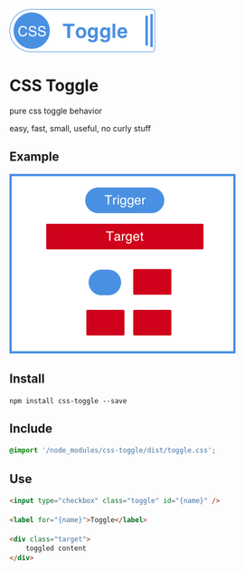 ![ScreenShot](/logo.png)

# CSS Toggle

pure css toggle behavior

easy, fast, small, useful, no curly stuff

## Example

![ScreenShot](/example.png)

## Install

```
npm install css-toggle --save
```

## Include

```css
@import '/node_modules/css-toggle/dist/toggle.css';
```

## Use

```html
<input type="checkbox" class="toggle" id="{name}" />

<label for="{name}">Toggle</label>

<div class="target">
    toggled content
</div>
```
